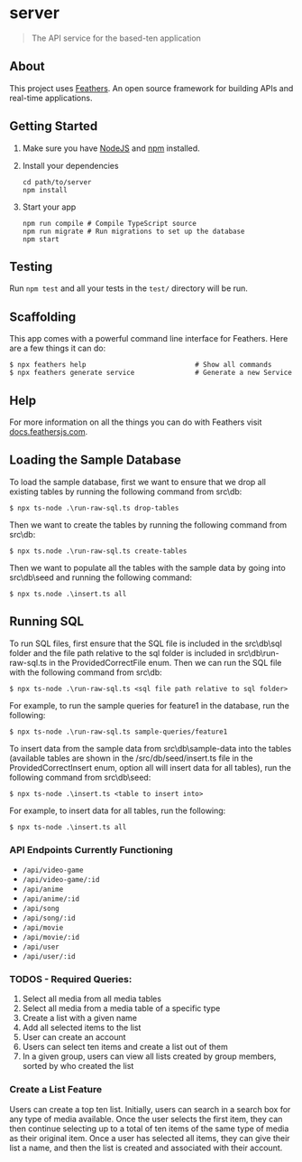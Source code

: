 # server

> The API service for the based-ten application

## About

This project uses [Feathers](http://feathersjs.com). An open source framework for building APIs and real-time applications.

## Getting Started

1. Make sure you have [NodeJS](https://nodejs.org/) and [npm](https://www.npmjs.com/) installed.
2. Install your dependencies

    ```
    cd path/to/server
    npm install
    ```

3. Start your app

    ```
    npm run compile # Compile TypeScript source
    npm run migrate # Run migrations to set up the database
    npm start
    ```

## Testing

Run `npm test` and all your tests in the `test/` directory will be run.

## Scaffolding

This app comes with a powerful command line interface for Feathers. Here are a few things it can do:

```
$ npx feathers help                           # Show all commands
$ npx feathers generate service               # Generate a new Service
```

## Help

For more information on all the things you can do with Feathers visit [docs.feathersjs.com](http://docs.feathersjs.com).

## Loading the Sample Database

To load the sample database, first we want to ensure that we drop all existing tables by running the following command from src\db:

```
$ npx ts-node .\run-raw-sql.ts drop-tables
```

Then we want to create the tables by running the following command from src\db:

```
$ npx ts.node .\run-raw-sql.ts create-tables
```

Then we want to populate all the tables with the sample data by going into src\db\seed and running the following command:

```
$ npx ts.node .\insert.ts all
```

## Running SQL

To run SQL files, first ensure that the SQL file is included in the src\db\sql folder and the file path relative to the sql folder is included in src\db\run-raw-sql.ts in the ProvidedCorrectFile enum. Then we can run the SQL file with the following command from src\db:

```
$ npx ts-node .\run-raw-sql.ts <sql file path relative to sql folder>
```

For example, to run the sample queries for feature1 in the database, run the following:

```
$ npx ts-node .\run-raw-sql.ts sample-queries/feature1
```

To insert data from the sample data from src\db\sample-data into the tables (available tables are shown in the /src/db/seed/insert.ts file in the ProvidedCorrectInsert enum, option all will insert data for all tables), run the following command from src\db\seed:

```
$ npx ts-node .\insert.ts <table to insert into>
```

For example, to insert data for all tables, run the following:

```
$ npx ts-node .\insert.ts all
```

### API Endpoints Currently Functioning
- `/api/video-game`
- `/api/video-game/:id`
- `/api/anime`
- `/api/anime/:id`
- `/api/song`
- `/api/song/:id`
- `/api/movie`
- `/api/movie/:id`
- `/api/user`
- `/api/user/:id`


### TODOS - Required Queries:
1. Select all media from all media tables
2. Select all media from a media table of a specific type
3. Create a list with a given name
4. Add all selected items to the list
5. User can create an account
6. Users can select ten items and create a list out of them
7. In a given group, users can view all lists created by group members, sorted by who created the list

### Create a List Feature
Users can create a top ten list. Initially, users can search in a search box for any type of media available. Once the user selects the first item, they can then continue selecting up to a total of ten items of the same type of media as their original item. Once a user has selected all items, they can give their list a name, and then the list is created and associated with their account.